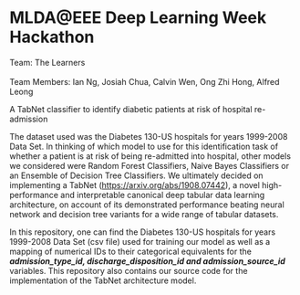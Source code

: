 # MLDA@EEE Deep Learning Week Hackathon

Team: The Learners<br>
<br>Team Members: Ian Ng, Josiah Chua, Calvin Wen, Ong Zhi Hong, Alfred Leong

A TabNet classifier to identify diabetic patients at risk of hospital re-admission

The dataset used was the Diabetes 130-US hospitals for years 1999-2008 Data Set. In thinking of which model to use for this identification task of whether a patient is at risk of being re-admitted into hospital, other models we considered were Random Forest Classifiers, Naive Bayes Classifiers or an Ensemble of Decision Tree Classifiers. We ultimately decided on implementing a TabNet (https://arxiv.org/abs/1908.07442), a novel high-performance and interpretable canonical deep tabular data learning architecture, on account of its demonstrated performance beating neural network and decision tree variants for a wide range of tabular datasets.

In this repository, one can find the Diabetes 130-US hospitals for years 1999-2008 Data Set (csv file) used for training our model as well as a mapping of numerical IDs to their categorical equivalents for the ***admission_type_id, discharge_disposition_id and admission_source_id*** variables. This repository also contains our source code for the implementation of the TabNet architecture model.

